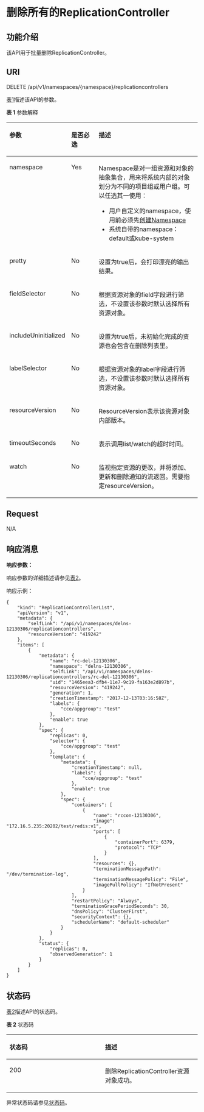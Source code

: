 # 删除所有的ReplicationController<a name="cce_02_0115"></a>

## 功能介绍<a name="section8059889"></a>

该API用于批量删除ReplicationController。

## URI<a name="section5430140"></a>

DELETE /api/v1/namespaces/\{namespace\}/replicationcontrollers

[表1](#d0e16442)描述该API的参数。

**表 1**  参数解释

<a name="d0e16442"></a>
<table><thead align="left"><tr id="row53393491"><th class="cellrowborder" valign="top" width="22.45%" id="mcps1.2.4.1.1"><p id="p29905529"><a name="p29905529"></a><a name="p29905529"></a>参数</p>
</th>
<th class="cellrowborder" valign="top" width="16.33%" id="mcps1.2.4.1.2"><p id="p6428791"><a name="p6428791"></a><a name="p6428791"></a>是否必选</p>
</th>
<th class="cellrowborder" valign="top" width="61.22%" id="mcps1.2.4.1.3"><p id="p50970102"><a name="p50970102"></a><a name="p50970102"></a>描述</p>
</th>
</tr>
</thead>
<tbody><tr id="row34937630"><td class="cellrowborder" valign="top" width="22.45%" headers="mcps1.2.4.1.1 "><p id="p11375766"><a name="p11375766"></a><a name="p11375766"></a>namespace</p>
</td>
<td class="cellrowborder" valign="top" width="16.33%" headers="mcps1.2.4.1.2 "><p id="p49021830"><a name="p49021830"></a><a name="p49021830"></a>Yes</p>
</td>
<td class="cellrowborder" valign="top" width="61.22%" headers="mcps1.2.4.1.3 "><p id="p166752264459"><a name="p166752264459"></a><a name="p166752264459"></a>Namespace是对一组资源和对象的抽象集合，用来将系统内部的对象划分为不同的项目组或用户组。可以任选其一使用：</p>
<a name="ul75828215461"></a><a name="ul75828215461"></a><ul id="ul75828215461"><li>用户自定义的namespace，使用前必须先<a href="创建Namespace.md">创建Namespace</a></li><li>系统自带的namespace：default或kube-system</li></ul>
</td>
</tr>
<tr id="row34998867"><td class="cellrowborder" valign="top" width="22.45%" headers="mcps1.2.4.1.1 "><p id="p16335992"><a name="p16335992"></a><a name="p16335992"></a>pretty</p>
</td>
<td class="cellrowborder" valign="top" width="16.33%" headers="mcps1.2.4.1.2 "><p id="p48146961"><a name="p48146961"></a><a name="p48146961"></a>No</p>
</td>
<td class="cellrowborder" valign="top" width="61.22%" headers="mcps1.2.4.1.3 "><p id="p28675043"><a name="p28675043"></a><a name="p28675043"></a>设置为true后，会打印漂亮的输出结果。</p>
</td>
</tr>
<tr id="row1199040"><td class="cellrowborder" valign="top" width="22.45%" headers="mcps1.2.4.1.1 "><p id="p30013387"><a name="p30013387"></a><a name="p30013387"></a>fieldSelector</p>
</td>
<td class="cellrowborder" valign="top" width="16.33%" headers="mcps1.2.4.1.2 "><p id="p15165287"><a name="p15165287"></a><a name="p15165287"></a>No</p>
</td>
<td class="cellrowborder" valign="top" width="61.22%" headers="mcps1.2.4.1.3 "><p id="p49874218"><a name="p49874218"></a><a name="p49874218"></a>根据资源对象的field字段进行筛选，不设置该参数时默认选择所有资源对象。</p>
</td>
</tr>
<tr id="row49640858"><td class="cellrowborder" valign="top" width="22.45%" headers="mcps1.2.4.1.1 "><p id="p61486582"><a name="p61486582"></a><a name="p61486582"></a>includeUninitialized</p>
</td>
<td class="cellrowborder" valign="top" width="16.33%" headers="mcps1.2.4.1.2 "><p id="p14357279"><a name="p14357279"></a><a name="p14357279"></a>No</p>
</td>
<td class="cellrowborder" valign="top" width="61.22%" headers="mcps1.2.4.1.3 "><p id="p22088956"><a name="p22088956"></a><a name="p22088956"></a>设置为true后，未初始化完成的资源也会包含在删除列表里。</p>
</td>
</tr>
<tr id="row64582882"><td class="cellrowborder" valign="top" width="22.45%" headers="mcps1.2.4.1.1 "><p id="p63830953"><a name="p63830953"></a><a name="p63830953"></a>labelSelector</p>
</td>
<td class="cellrowborder" valign="top" width="16.33%" headers="mcps1.2.4.1.2 "><p id="p2924696"><a name="p2924696"></a><a name="p2924696"></a>No</p>
</td>
<td class="cellrowborder" valign="top" width="61.22%" headers="mcps1.2.4.1.3 "><p id="p1930564715251"><a name="p1930564715251"></a><a name="p1930564715251"></a>根据资源对象的label字段进行筛选，不设置该参数时默认选择所有资源对象。</p>
</td>
</tr>
<tr id="row51729182"><td class="cellrowborder" valign="top" width="22.45%" headers="mcps1.2.4.1.1 "><p id="p29314202"><a name="p29314202"></a><a name="p29314202"></a>resourceVersion</p>
</td>
<td class="cellrowborder" valign="top" width="16.33%" headers="mcps1.2.4.1.2 "><p id="p25640122"><a name="p25640122"></a><a name="p25640122"></a>No</p>
</td>
<td class="cellrowborder" valign="top" width="61.22%" headers="mcps1.2.4.1.3 "><p id="zh-cn_topic_0079614900_p1905570"><a name="zh-cn_topic_0079614900_p1905570"></a><a name="zh-cn_topic_0079614900_p1905570"></a>ResourceVersion表示该资源对象内部版本。</p>
</td>
</tr>
<tr id="row35384861"><td class="cellrowborder" valign="top" width="22.45%" headers="mcps1.2.4.1.1 "><p id="p47601479"><a name="p47601479"></a><a name="p47601479"></a>timeoutSeconds</p>
</td>
<td class="cellrowborder" valign="top" width="16.33%" headers="mcps1.2.4.1.2 "><p id="p30514610"><a name="p30514610"></a><a name="p30514610"></a>No</p>
</td>
<td class="cellrowborder" valign="top" width="61.22%" headers="mcps1.2.4.1.3 "><p id="p2133200"><a name="p2133200"></a><a name="p2133200"></a>表示调用list/watch的超时时间。</p>
</td>
</tr>
<tr id="row32117174"><td class="cellrowborder" valign="top" width="22.45%" headers="mcps1.2.4.1.1 "><p id="p51354297"><a name="p51354297"></a><a name="p51354297"></a>watch</p>
</td>
<td class="cellrowborder" valign="top" width="16.33%" headers="mcps1.2.4.1.2 "><p id="p66057401"><a name="p66057401"></a><a name="p66057401"></a>No</p>
</td>
<td class="cellrowborder" valign="top" width="61.22%" headers="mcps1.2.4.1.3 "><p id="p176837905310"><a name="p176837905310"></a><a name="p176837905310"></a>监视指定资源的更改，并将添加、更新和删除通知的流返回。需要指定resourceVersion。</p>
</td>
</tr>
</tbody>
</table>

## Request<a name="section48871261"></a>

N/A

## 响应消息<a name="section37188165"></a>

**响应参数：**

响应参数的详细描述请参见[表2](公共响应参数.md#zh-cn_topic_0079614930_table5881294)。

响应示例：

```
{
    "kind": "ReplicationControllerList",
    "apiVersion": "v1",
    "metadata": {
        "selfLink": "/api/v1/namespaces/delns-12130306/replicationcontrollers",
        "resourceVersion": "419242"
    },
    "items": [
        {
            "metadata": {
                "name": "rc-del-12130306",
                "namespace": "delns-12130306",
                "selfLink": "/api/v1/namespaces/delns-12130306/replicationcontrollers/rc-del-12130306",
                "uid": "1465eea3-dfb4-11e7-9c19-fa163e2d897b",
                "resourceVersion": "419242",
                "generation": 1,
                "creationTimestamp": "2017-12-13T03:16:58Z",
                "labels": {
                    "cce/appgroup": "test"
                },
                "enable": true
            },
            "spec": {
                "replicas": 0,
                "selector": {
                    "cce/appgroup": "test"
                },
                "template": {
                    "metadata": {
                        "creationTimestamp": null,
                        "labels": {
                            "cce/appgroup": "test"
                        },
                        "enable": true
                    },
                    "spec": {
                        "containers": [
                            {
                                "name": "rccon-12130306",
                                "image": "172.16.5.235:20202/test/redis:v1",
                                "ports": [
                                    {
                                        "containerPort": 6379,
                                        "protocol": "TCP"
                                    }
                                ],
                                "resources": {},
                                "terminationMessagePath": "/dev/termination-log",
                                "terminationMessagePolicy": "File",
                                "imagePullPolicy": "IfNotPresent"
                            }
                        ],
                        "restartPolicy": "Always",
                        "terminationGracePeriodSeconds": 30,
                        "dnsPolicy": "ClusterFirst",
                        "securityContext": {},
                        "schedulerName": "default-scheduler"
                    }
                }
            },
            "status": {
                "replicas": 0,
                "observedGeneration": 1
            }
        }
    ]
}
```

## 状态码<a name="section66258029"></a>

[表2](#d0e16569)描述API的状态码。

**表 2**  状态码

<a name="d0e16569"></a>
<table><thead align="left"><tr id="row16396929"><th class="cellrowborder" valign="top" width="50%" id="mcps1.2.3.1.1"><p id="p53082843"><a name="p53082843"></a><a name="p53082843"></a>状态码</p>
</th>
<th class="cellrowborder" valign="top" width="50%" id="mcps1.2.3.1.2"><p id="p4743009"><a name="p4743009"></a><a name="p4743009"></a>描述</p>
</th>
</tr>
</thead>
<tbody><tr id="row48639485"><td class="cellrowborder" valign="top" width="50%" headers="mcps1.2.3.1.1 "><p id="p47484180"><a name="p47484180"></a><a name="p47484180"></a>200</p>
</td>
<td class="cellrowborder" valign="top" width="50%" headers="mcps1.2.3.1.2 "><p id="p21013392"><a name="p21013392"></a><a name="p21013392"></a>删除ReplicationController资源对象成功。</p>
</td>
</tr>
</tbody>
</table>

异常状态码请参见[状态码](状态码.md)。


